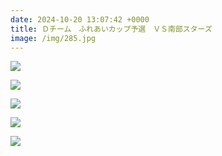 ```yaml
---
date: 2024-10-20 13:07:42 +0000
title: Ｄチーム　ふれあいカップ予選　ＶＳ南部スターズ
image: /img/285.jpg
---
```

![](/img/286.jpg)

![](/img/287.jpg)

![](/img/288.jpg)

![](/img/289.jpg)

![](/img/290.jpg)
